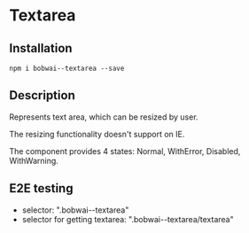# Textarea

## Installation

    npm i bobwai--textarea --save

## Description

Represents text area, which can be resized by user.

The resizing functionality doesn't support on IE.

The component provides 4 states: Normal, WithError, Disabled, WithWarning.

## E2E testing

- selector: ".bobwai--textarea"
- selector for getting textarea: ".bobwai--textarea/textarea"